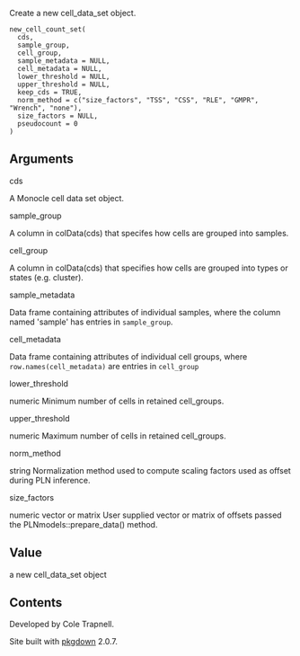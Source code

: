Create a new cell\_data\_set object.

    new_cell_count_set(
      cds,
      sample_group,
      cell_group,
      sample_metadata = NULL,
      cell_metadata = NULL,
      lower_threshold = NULL,
      upper_threshold = NULL,
      keep_cds = TRUE,
      norm_method = c("size_factors", "TSS", "CSS", "RLE", "GMPR", "Wrench", "none"),
      size_factors = NULL,
      pseudocount = 0
    )

Arguments
---------

cds

A Monocle cell data set object.

sample\_group

A column in colData(cds) that specifes how cells are grouped into samples.

cell\_group

A column in colData(cds) that specifies how cells are grouped into types or states (e.g. cluster).

sample\_metadata

Data frame containing attributes of individual samples, where the column named 'sample' has entries in `sample_group`.

cell\_metadata

Data frame containing attributes of individual cell groups, where `row.names(cell_metadata)` are entries in `cell_group`

lower\_threshold

numeric Minimum number of cells in retained cell\_groups.

upper\_threshold

numeric Maximum number of cells in retained cell\_groups.

norm\_method

string Normalization method used to compute scaling factors used as offset during PLN inference.

size\_factors

numeric vector or matrix User supplied vector or matrix of offsets passed the PLNmodels::prepare\_data() method.

Value
-----

a new cell\_data\_set object

Contents
--------

Developed by Cole Trapnell.

Site built with [pkgdown](https://pkgdown.r-lib.org/) 2.0.7.